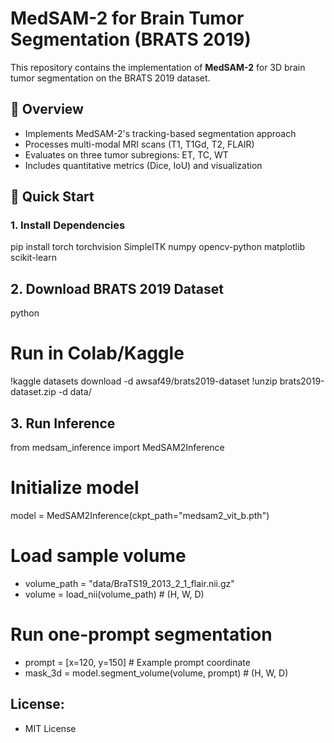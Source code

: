 # MedSAM-2 for Brain Tumor Segmentation (BRATS 2019)

This repository contains the implementation of **MedSAM-2** for 3D brain tumor segmentation on the BRATS 2019 dataset.

## 📌 Overview
- Implements MedSAM-2's tracking-based segmentation approach
- Processes multi-modal MRI scans (T1, T1Gd, T2, FLAIR)
- Evaluates on three tumor subregions: ET, TC, WT
- Includes quantitative metrics (Dice, IoU) and visualization

## 🚀 Quick Start

### 1. Install Dependencies
pip install torch torchvision SimpleITK numpy opencv-python matplotlib scikit-learn

## 2. Download BRATS 2019 Dataset
python
# Run in Colab/Kaggle
!kaggle datasets download -d awsaf49/brats2019-dataset
!unzip brats2019-dataset.zip -d data/

## 3. Run Inference
from medsam_inference import MedSAM2Inference

# Initialize model
model = MedSAM2Inference(ckpt_path="medsam2_vit_b.pth")

# Load sample volume
- volume_path = "data/BraTS19_2013_2_1_flair.nii.gz"
- volume = load_nii(volume_path)  # (H, W, D)

# Run one-prompt segmentation
- prompt = [x=120, y=150]  # Example prompt coordinate
- mask_3d = model.segment_volume(volume, prompt)  # (H, W, D)

## License:
- MIT License
